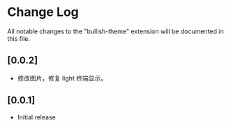 # Change Log

All notable changes to the "bullish-theme" extension will be documented in this file.

## [0.0.2]

- 修改图片，修复 light 终端显示。

## [0.0.1]

- Initial release
